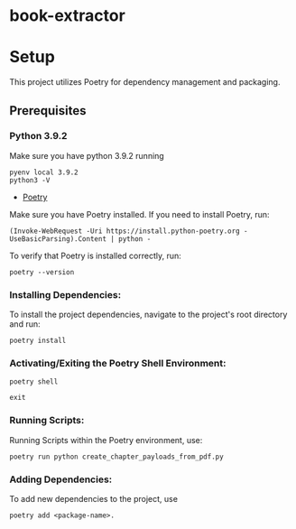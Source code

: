 # book-extractor

# Setup
This project utilizes Poetry for dependency management and packaging.

## Prerequisites

### Python 3.9.2
Make sure you have python 3.9.2 running
```
pyenv local 3.9.2
python3 -V
```


- [Poetry](https://python-poetry.org/docs/)

Make sure you have Poetry installed. If you need to install Poetry, run:
```
(Invoke-WebRequest -Uri https://install.python-poetry.org -UseBasicParsing).Content | python -
```

To verify that Poetry is installed correctly, run:
```
poetry --version
```

### Installing Dependencies:
To install the project dependencies, navigate to the project's root directory and run:
```
poetry install
```

### Activating/Exiting the Poetry Shell Environment:
```
poetry shell
```

```
exit
```

### Running Scripts:
Running Scripts within the Poetry environment, use:
```
poetry run python create_chapter_payloads_from_pdf.py
```

### Adding Dependencies:
To add new dependencies to the project, use
```
poetry add <package-name>.
```


